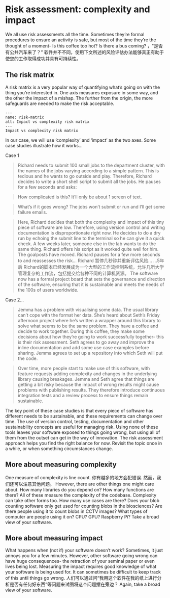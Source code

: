 # Risk assessment: complexity and impact

We all use risk assessments all the time. Sometimes they’re formal procedures to ensure an activity is safe, but most of the time they’re the thought of a moment- Is this coffee too hot? Is there a bus coming? ，"是否有公共汽车来了？” 软件并不不同，使用下文所述的风险评估办法能够真正有助于使您的工作取得成功并具有可持续性。

## The risk matrix

A risk matrix is a very popular way of quantifying what’s going on with the thing you’re interested in. One axis measures exposure in some way, and the other the impact of a mishap. The further from the origin, the more safeguards are needed to make the risk acceptable.

```{figure} ../../figures/risk-matrix.png
---
name: risk-matrix
alt: Impact vs complexity risk matrix
---
Impact vs complexity risk matrix
```

In our case, we will use ‘complexity’ and ‘impact’ as the two axes. Some case studies illustrate how it works…

Case 1

> Richard needs to submit 100 small jobs to the department cluster, with the names of the jobs varying according to a simple pattern. This is tedious and he wants to go outside and play. Therefore, Richard decides to write a short shell script to submit all the jobs. He pauses for a few seconds and asks:

> How complicated is this? It’ll only be about 1 screen of text.

> What’s if it goes wrong? The jobs won’t submit or run and I’ll get some failure emails.

> Here, Richard decides that both the complexity and impact of this tiny piece of software are low. Therefore, using version control and writing documentation is disproportionate right now. He decides to do a dry run by echoing the submit line to the terminal so he can give it a quick check.
> A few weeks later, someone else in the lab wants to do the same thing. Richard offers his script as it worked quite well for him. The goalposts have moved. Richard pauses for a few more seconds to and reassesses the risk…
> Richard 暂停几秒钟并重新评估风险… …5年后 Richard的脚本已经发展成为一个大型的工作流控制系统，允许几所大学管理复杂的工作流，包括提交给各种不同的计算机资源。 The software now has a formal project board that sets the governance and direction of the software, ensuring that it is sustainable and meets the needs of the 100s of users worldwide.

Case 2...

> Jemma has a problem with visualising some data. The usual library can’t cope with the format her data. She’s heard about Seth’s Friday afternoon project where he’s written a wrapper around this library to solve what seems to be the same problem. They have a coffee and decide to work together. During this coffee, they make some decisions about how they’re going to work successfully together- this is their risk assessment. Seth agrees to go away and improve the inline documentation and add some use case examples before sharing. Jemma agrees to set up a repository into which Seth will put the code.

> Over time, more people start to make use of this software, with feature requests adding complexity and changes in the underlying library causing breakages. Jemma and Seth agree that things are getting a bit risky because the impact of wrong results might cause problems with publishing results. They therefore introduce continuous integration tests and a review process to ensure things remain sustainable.

The key point of these case studies is that every piece of software has different needs to be sustainable, and these requirements can change over time. The use of version control, testing, documentation and other sustainability concepts are useful for managing risk. Using none of these tools leaves your software exposed to things going wrong, but using all of them from the outset can get in the way of innovation. The risk assessment approach helps you find the right balance for now. Revisit the topic once in a while, or when something circumstances change.

## More about measuring complexity

One measure of complexity is line count. 你有越多的地方会犯错误. 然而，我们还可以注意其他问题。 However, there are other things one might care about. How many libraries do you depend on? How many functions are there? All of these measure the complexity of the codebase. Complexity can take other forms too. How many use cases are there? Does your blob counting software only get used for counting blobs in the biosciences? Are there people using it to count blobs in CCTV images? What types of computer are people using it on? CPU? GPU? Raspberry Pi? Take a broad view of your software.

## More about measuring impact

What happens when (not if) your software doesn’t work? Sometimes, it just annoys you for a few minutes. However, other software going wrong can have huge consequences- the retraction of your seminal paper or even lives being lost. Measuring the impact requires good knowledge of what your software is being used for. It can sometimes be difficult to keep track of this until things go wrong. 人们可以通过问“我用这个软件在我的纸上进行分析是否有任何好东西”等问题来试图将这个问题摆在旁边？ Again, take a broad view of your software.
